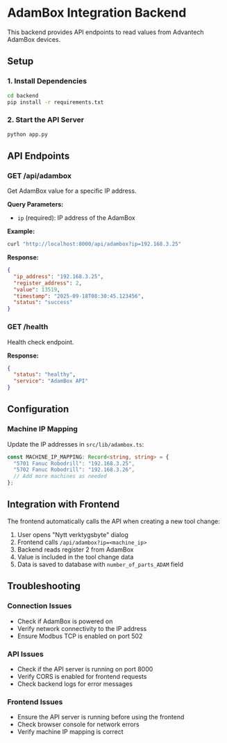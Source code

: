 # AdamBox Integration Backend

This backend provides API endpoints to read values from Advantech AdamBox devices.

## Setup

### 1. Install Dependencies
```bash
cd backend
pip install -r requirements.txt
```

### 2. Start the API Server
```bash
python app.py
```

## API Endpoints

### GET /api/adambox
Get AdamBox value for a specific IP address.

**Query Parameters:**
- `ip` (required): IP address of the AdamBox

**Example:**
```bash
curl "http://localhost:8000/api/adambox?ip=192.168.3.25"
```

**Response:**
```json
{
  "ip_address": "192.168.3.25",
  "register_address": 2,
  "value": 13519,
  "timestamp": "2025-09-18T08:30:45.123456",
  "status": "success"
}
```

### GET /health
Health check endpoint.

**Response:**
```json
{
  "status": "healthy",
  "service": "AdamBox API"
}
```

## Configuration

### Machine IP Mapping
Update the IP addresses in `src/lib/adambox.ts`:

```typescript
const MACHINE_IP_MAPPING: Record<string, string> = {
  "5701 Fanuc Robodrill": "192.168.3.25",
  "5702 Fanuc Robodrill": "192.168.3.26",
  // Add more machines as needed
};
```

## Integration with Frontend

The frontend automatically calls the API when creating a new tool change:

1. User opens "Nytt verktygsbyte" dialog
2. Frontend calls `/api/adambox?ip=<machine_ip>`
3. Backend reads register 2 from AdamBox
4. Value is included in the tool change data
5. Data is saved to database with `number_of_parts_ADAM` field

## Troubleshooting

### Connection Issues
- Check if AdamBox is powered on
- Verify network connectivity to the IP address
- Ensure Modbus TCP is enabled on port 502

### API Issues
- Check if the API server is running on port 8000
- Verify CORS is enabled for frontend requests
- Check backend logs for error messages

### Frontend Issues
- Ensure the API server is running before using the frontend
- Check browser console for network errors
- Verify machine IP mapping is correct